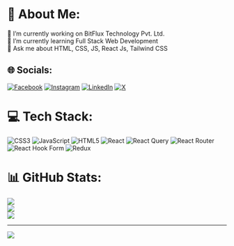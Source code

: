 # 💫 About Me:
🔭 I’m currently working on BitFlux Technology Pvt. Ltd.<br>🌱 I’m currently learning Full Stack Web Development<br>💬 Ask me about HTML, CSS, JS, React Js, Tailwind CSS<br>


## 🌐 Socials:
[![Facebook](https://img.shields.io/badge/Facebook-%231877F2.svg?logo=Facebook&logoColor=white)](https://facebook.com/bigyan.sapkota.codes) [![Instagram](https://img.shields.io/badge/Instagram-%23E4405F.svg?logo=Instagram&logoColor=white)](https://instagram.com/bigyansapkota) [![LinkedIn](https://img.shields.io/badge/LinkedIn-%230077B5.svg?logo=linkedin&logoColor=white)](https://linkedin.com/in/bigyansapkota) [![X](https://img.shields.io/badge/X-black.svg?logo=X&logoColor=white)](https://x.com/bigyan_spkt) 

# 💻 Tech Stack:
![CSS3](https://img.shields.io/badge/css3-%231572B6.svg?style=for-the-badge&logo=css3&logoColor=white) ![JavaScript](https://img.shields.io/badge/javascript-%23323330.svg?style=for-the-badge&logo=javascript&logoColor=%23F7DF1E) ![HTML5](https://img.shields.io/badge/html5-%23E34F26.svg?style=for-the-badge&logo=html5&logoColor=white) ![React](https://img.shields.io/badge/react-%2320232a.svg?style=for-the-badge&logo=react&logoColor=%2361DAFB) ![React Query](https://img.shields.io/badge/-React%20Query-FF4154?style=for-the-badge&logo=react%20query&logoColor=white) ![React Router](https://img.shields.io/badge/React_Router-CA4245?style=for-the-badge&logo=react-router&logoColor=white) ![React Hook Form](https://img.shields.io/badge/React%20Hook%20Form-%23EC5990.svg?style=for-the-badge&logo=reacthookform&logoColor=white) ![Redux](https://img.shields.io/badge/redux-%23593d88.svg?style=for-the-badge&logo=redux&logoColor=white)
# 📊 GitHub Stats:
![](https://github-readme-stats.vercel.app/api?username=bigyan-sapkota&theme=dark&hide_border=false&include_all_commits=false&count_private=false)<br/>
![](https://github-readme-streak-stats.herokuapp.com/?user=bigyan-sapkota&theme=dark&hide_border=false)<br/>
![](https://github-readme-stats.vercel.app/api/top-langs/?username=bigyan-sapkota&theme=dark&hide_border=false&include_all_commits=false&count_private=false&layout=compact)

---
[![](https://visitcount.itsvg.in/api?id=bigyan-sapkota&icon=0&color=0)](https://visitcount.itsvg.in)

<!-- Proudly created with GPRM ( https://gprm.itsvg.in ) -->

